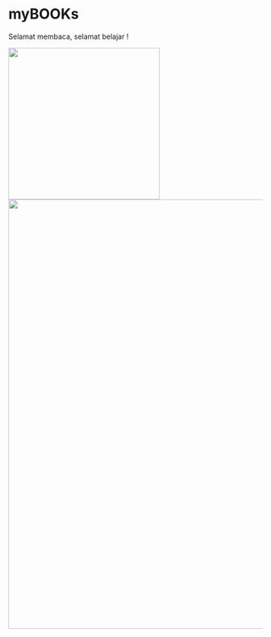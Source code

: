# myBOOKs
Selamat membaca, selamat belajar !

<img src="https://github.com/whentea/afbeldingeen/Python1.jpeg" align="center" width="300">
<img src="https://github.com/whentea/afbeldingeen/blob/master/Python1.jpeg" align="center" width="850">  